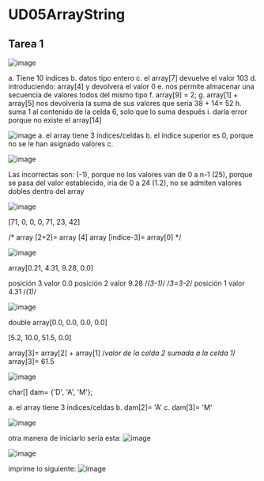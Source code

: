 # UD05ArrayString

## Tarea 1

![image](https://github.com/Programacion2023SabrineBouragba/UD05ArrayString/assets/146069628/a8aa6986-a73d-4280-96a3-335ead2d3fb5)

a. Tiene 10 índices
b. datos tipo entero
c. el array[7] devuelve el valor 103
d. introduciendo: array[4] y devolvera el valor 0
e. nos permite almacenar una secuencia de valores todos del mismo tipo
f. array[9] = 2;
g. array[1] + array[5] nos devolvería la suma de sus valores que sería 38 + 14= 52
h. suma 1 al contenido de la celda 6, solo que lo suma después
i. daría error porque no existe el array[14]


![image](https://github.com/Programacion2023SabrineBouragba/UD05ArrayString/assets/146069628/bfd0eb27-2a41-4dc2-a0a4-36632128f8e7)
a. el array tiene 3 índices/celdas
b. el índice superior es 0, porque no se le han asignado valores
c. 


![image](https://github.com/Programacion2023SabrineBouragba/UD05ArrayString/assets/146069628/083d91c2-ae42-4a3f-817d-5905099a54e0)

Las incorrectas son:
(-1), porque no los valores van de 0 a n-1
(25), porque se pasa del valor establecido, iria de 0 a 24
(1.2), no se admiten valores dobles dentro del array


![image](https://github.com/Programacion2023SabrineBouragba/UD05ArrayString/assets/146069628/869ff5b5-2a85-4e89-bc66-d3b0d0960033)

[71, 0, 0, 0, 71, 23, 42]

/*
array [2+2]= array [4]
array [indice-3]= array[0]
*/


![image](https://github.com/Programacion2023SabrineBouragba/UD05ArrayString/assets/146069628/ebdbb3aa-6a7d-4b82-a1f5-76d86604e2dd)

array[0.21, 4.31, 9.28, 0.0]

posición 3 valor 0.0
posición 2 valor 9.28 /*(3-1)*/
/*3=3-2*/
posición 1 valor 4.31 /*(1)*/


![image](https://github.com/Programacion2023SabrineBouragba/UD05ArrayString/assets/146069628/66f87cdd-4356-4ee8-b1ed-9061e3194309)

double array[0.0, 0.0, 0.0, 0.0]

[5.2, 10.0, 51.5, 0.0]

array[3]= array[2] + array[1] /*valor de la celda 2 sumada a la celda 1*/
array[3]= 61.5


![image](https://github.com/Programacion2023SabrineBouragba/UD05ArrayString/assets/146069628/977e6c41-411e-4660-9ccd-7a8d06a97765)

char[] dam= {'D', 'A', 'M'};

a. el array tiene 3 índices/celdas
b. dam[2]= 'A'
c. dam[3]= 'M'


![image](https://github.com/Programacion2023SabrineBouragba/UD05ArrayString/assets/146069628/26ce2424-7e6c-45c2-b3e6-e49c182ce822)

otra manera de iniciarlo sería esta:
![image](https://github.com/Programacion2023SabrineBouragba/UD05ArrayString/assets/146069628/e5b0acfc-72e0-41d8-bb48-a686acd4ebdc)


![image](https://github.com/Programacion2023SabrineBouragba/UD05ArrayString/assets/146069628/9b4dc235-f4a0-423e-9f77-8f004148f51c)

imprime lo siguiente:
![image](https://github.com/Programacion2023SabrineBouragba/UD05ArrayString/assets/146069628/31d27198-7f72-4657-a966-4bb57221a4b9)


